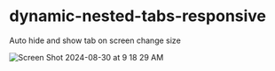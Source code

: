 # dynamic-nested-tabs-responsive
Auto hide and show tab on screen change size

![Screen Shot 2024-08-30 at 9 18 29 AM](https://github.com/user-attachments/assets/77599e99-f51d-4eba-920c-49a850ad9602)
